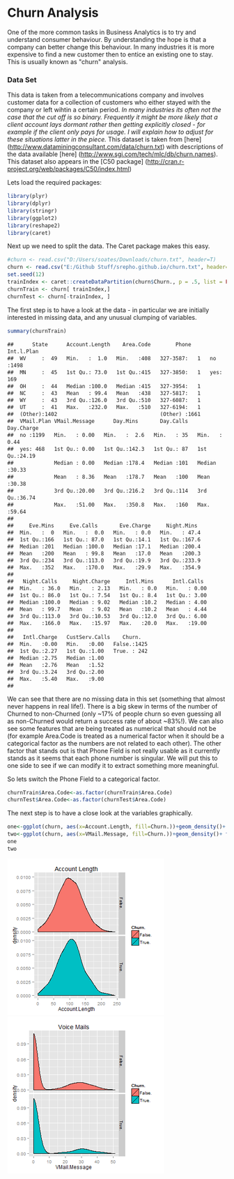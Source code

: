 Churn Analysis
========================================================

One of the more common tasks in Business Analytics is to try and understand consumer behaviour. By understanding the hope is that a company can better change this behaviour. In many industries it is more expensive to find a new customer then to entice an existing one to stay. This is usually known as "churn" analysis.

### Data Set

This data is taken from a telecommunications company and involves customer data for a collection of customers who either stayed with the company or left wihtin a certain period. <i>In many industries its often not the case that the cut off is so binary. Frequently it might be more likely that a client account lays dormant rather then getting explicitly closed - for example if the client only pays for usage. I will explain how to adjust for these situations latter in the piece.</i> This dataset is taken from [here] (http://www.dataminingconsultant.com/data/churn.txt) with descriptions of the data available [here] (http://www.sgi.com/tech/mlc/db/churn.names). This dataset also appears in the [C50 package] (http://cran.r-project.org/web/packages/C50/index.html)

Lets load the required packages:


```r
library(plyr)
library(dplyr)
library(stringr)
library(ggplot2)
library(reshape2)
library(caret)
```

Next up we need to split the data. The Caret package makes this easy.


```r
#churn <- read.csv("D:/Users/soates/Downloads/churn.txt", header=T)
churn <- read.csv("E:/Github Stuff/srepho.github.io/churn.txt", header=T)
set.seed(12)
trainIndex <- caret::createDataPartition(churn$Churn., p = .5, list = FALSE, times = 1)
churnTrain <- churn[ trainIndex,]
churnTest <- churn[-trainIndex, ]
```
The first step is to have a look at the data - in particular we are initially interested in missing data, and any unusual clumping of variables.


```r
summary(churnTrain)
```

```
##      State      Account.Length    Area.Code        Phone      Int.l.Plan
##  WV     :  49   Min.   :  1.0   Min.   :408   327-3587:   1   no :1498  
##  MN     :  45   1st Qu.: 73.0   1st Qu.:415   327-3850:   1   yes: 169  
##  OH     :  44   Median :100.0   Median :415   327-3954:   1             
##  NC     :  43   Mean   : 99.4   Mean   :438   327-5817:   1             
##  WY     :  43   3rd Qu.:126.0   3rd Qu.:510   327-6087:   1             
##  UT     :  41   Max.   :232.0   Max.   :510   327-6194:   1             
##  (Other):1402                                 (Other) :1661             
##  VMail.Plan VMail.Message      Day.Mins       Day.Calls     Day.Charge   
##  no :1199   Min.   : 0.00   Min.   :  2.6   Min.   : 35   Min.   : 0.44  
##  yes: 468   1st Qu.: 0.00   1st Qu.:142.3   1st Qu.: 87   1st Qu.:24.19  
##             Median : 0.00   Median :178.4   Median :101   Median :30.33  
##             Mean   : 8.36   Mean   :178.7   Mean   :100   Mean   :30.38  
##             3rd Qu.:20.00   3rd Qu.:216.2   3rd Qu.:114   3rd Qu.:36.74  
##             Max.   :51.00   Max.   :350.8   Max.   :160   Max.   :59.64  
##                                                                          
##     Eve.Mins     Eve.Calls       Eve.Charge     Night.Mins   
##  Min.   :  0   Min.   :  0.0   Min.   : 0.0   Min.   : 47.4  
##  1st Qu.:166   1st Qu.: 87.0   1st Qu.:14.1   1st Qu.:167.6  
##  Median :201   Median :100.0   Median :17.1   Median :200.4  
##  Mean   :200   Mean   : 99.8   Mean   :17.0   Mean   :200.3  
##  3rd Qu.:234   3rd Qu.:113.0   3rd Qu.:19.9   3rd Qu.:233.9  
##  Max.   :352   Max.   :170.0   Max.   :29.9   Max.   :354.9  
##                                                              
##   Night.Calls     Night.Charge     Intl.Mins      Intl.Calls   
##  Min.   : 36.0   Min.   : 2.13   Min.   : 0.0   Min.   : 0.00  
##  1st Qu.: 86.0   1st Qu.: 7.54   1st Qu.: 8.4   1st Qu.: 3.00  
##  Median :100.0   Median : 9.02   Median :10.2   Median : 4.00  
##  Mean   : 99.7   Mean   : 9.02   Mean   :10.2   Mean   : 4.44  
##  3rd Qu.:113.0   3rd Qu.:10.53   3rd Qu.:12.0   3rd Qu.: 6.00  
##  Max.   :166.0   Max.   :15.97   Max.   :20.0   Max.   :19.00  
##                                                                
##   Intl.Charge   CustServ.Calls    Churn.    
##  Min.   :0.00   Min.   :0.00   False.:1425  
##  1st Qu.:2.27   1st Qu.:1.00   True. : 242  
##  Median :2.75   Median :1.00                
##  Mean   :2.76   Mean   :1.52                
##  3rd Qu.:3.24   3rd Qu.:2.00                
##  Max.   :5.40   Max.   :9.00                
## 
```

We can see that there are no missing data in this set (something that almost never happens in real life!). There is a big skew in terms of the number of Churned to non-Churned (only ~17% of people churn so even guessing all as non-Churned would return a success rate of about ~83%!). We can also see some features that are being treated as numerical that should not be (for example Area.Code is treated as a numerical factor when it should be a categorical factor as the numbers are not related to each other). The other factor that stands out is that Phone Field is not really usable as it currently stands as it seems that each phone number is singular. We will put this to one side to see if we can modify it to extract something more meaningful.

So lets switch the Phone Field to a categorical factor.


```r
churnTrain$Area.Code<-as.factor(churnTrain$Area.Code)
churnTest$Area.Code<-as.factor(churnTest$Area.Code)
```

The next step is to have a close look at the variables graphically.


```r
one<-ggplot(churn, aes(x=Account.Length, fill=Churn.))+geom_density()+ facet_grid(Churn. ~ .) + labs(title="Account Length")
two<-ggplot(churn, aes(x=VMail.Message, fill=Churn.))+geom_density()+ facet_grid(Churn. ~ .) + labs(title="Voice Mails")
one 
two
```

![plot of chunk unnamed-chunk-5](figure/unnamed-chunk-51.png) ![plot of chunk unnamed-chunk-5](figure/unnamed-chunk-52.png) 




<script>
  (function(i,s,o,g,r,a,m){i['GoogleAnalyticsObject']=r;i[r]=i[r]||function(){
  (i[r].q=i[r].q||[]).push(arguments)},i[r].l=1*new Date();a=s.createElement(o),
  m=s.getElementsByTagName(o)[0];a.async=1;a.src=g;m.parentNode.insertBefore(a,m)
  })(window,document,'script','//www.google-analytics.com/analytics.js','ga');

  ga('create', 'UA-52218028-1', 'srepho.github.io');
  ga('send', 'pageview');

</script>

